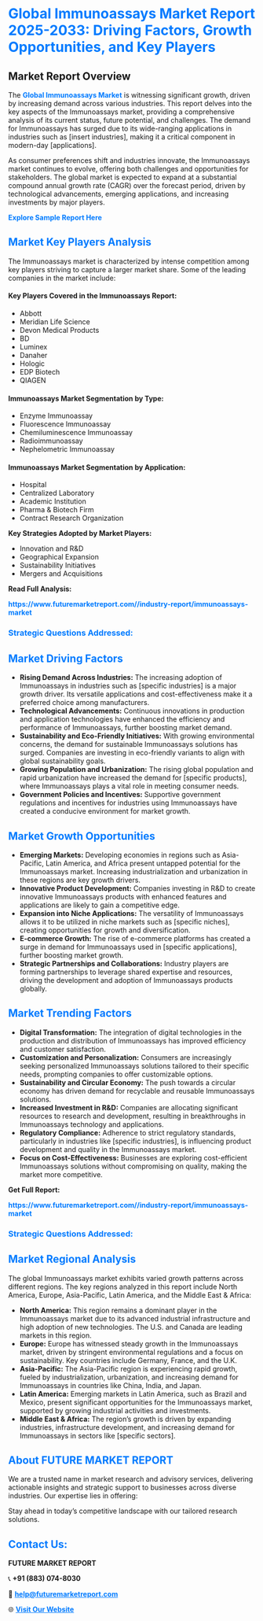 <h1 style="color: #007BFF;">Global Immunoassays Market Report 2025-2033: Driving Factors, Growth Opportunities, and Key Players</h1>

<section id="overview">
<h2>Market Report Overview</h2>
<p>The <a href="https://www.futuremarketreport.com//industry-report/immunoassays-market" style="color: #007BFF; text-decoration: none;"><strong>Global Immunoassays Market</strong></a> is witnessing significant growth, driven by increasing demand across various industries. This report delves into the key aspects of the Immunoassays market, providing a comprehensive analysis of its current status, future potential, and challenges. The demand for Immunoassays has surged due to its wide-ranging applications in industries such as [insert industries], making it a critical component in modern-day [applications].</p>
<p>As consumer preferences shift and industries innovate, the Immunoassays market continues to evolve, offering both challenges and opportunities for stakeholders. The global market is expected to expand at a substantial compound annual growth rate (CAGR) over the forecast period, driven by technological advancements, emerging applications, and increasing investments by major players.</p>
</section>

<section id="overview">
<p><a href="https://www.futuremarketreport.com//request-sample/reportId=82707" style="color: #007BFF; text-decoration: none;"><strong>Explore Sample Report Here</strong></a></p>
</section>

<section id="key-players">
<h2 style="color: #007BFF;">Market Key Players Analysis</h2>
<p>The Immunoassays market is characterized by intense competition among key players striving to capture a larger market share. Some of the leading companies in the market include:</p>
<h4>Key Players Covered in the Immunoassays Report:</h4>
<ul><li>Abbott</li><li>Meridian Life Science</li><li>Devon Medical Products</li><li>BD</li><li>Luminex</li><li>Danaher</li><li>Hologic</li><li>EDP Biotech</li><li>QIAGEN</li></ul>
<h4>Immunoassays Market Segmentation by Type:</h4>
<ul><li>Enzyme Immunoassay</li><li>Fluorescence Immunoassay</li><li>Chemiluminescence Immunoassay</li><li>Radioimmunoassay</li><li>Nephelometric Immunoassay</li></ul>

<h4>Immunoassays Market Segmentation by Application:</h4>
<ul><li>Hospital</li><li>Centralized Laboratory</li><li>Academic Institution</li><li>Pharma &amp; Biotech Firm</li><li>Contract Research Organization</li></ul>
<p><strong>Key Strategies Adopted by Market Players:</strong></p>
<ul>
<li>Innovation and R&D</li>
<li>Geographical Expansion</li>
<li>Sustainability Initiatives</li>
<li>Mergers and Acquisitions</li>
</ul>
</section>

<section>
<p><strong>Read Full Analysis: </strong></p><a href="https://www.futuremarketreport.com//industry-report/immunoassays-market" style="color: #007BFF; text-decoration: none;"><strong>https://www.futuremarketreport.com//industry-report/immunoassays-market</strong></a>
<h3 style="color: #007BFF;">Strategic Questions Addressed:</h3>
</section>

<section id="driving-factors">
<h2 style="color: #007BFF;">Market Driving Factors</h2>
<ul>
<li><strong>Rising Demand Across Industries:</strong> The increasing adoption of Immunoassays in industries such as [specific industries] is a major growth driver. Its versatile applications and cost-effectiveness make it a preferred choice among manufacturers.</li>
<li><strong>Technological Advancements:</strong> Continuous innovations in production and application technologies have enhanced the efficiency and performance of Immunoassays, further boosting market demand.</li>
<li><strong>Sustainability and Eco-Friendly Initiatives:</strong> With growing environmental concerns, the demand for sustainable Immunoassays solutions has surged. Companies are investing in eco-friendly variants to align with global sustainability goals.</li>
<li><strong>Growing Population and Urbanization:</strong> The rising global population and rapid urbanization have increased the demand for [specific products], where Immunoassays plays a vital role in meeting consumer needs.</li>
<li><strong>Government Policies and Incentives:</strong> Supportive government regulations and incentives for industries using Immunoassays have created a conducive environment for market growth.</li>
</ul>
</section>

<section id="growth-opportunities">
<h2 style="color: #007BFF;">Market Growth Opportunities</h2>
<ul>
<li><strong>Emerging Markets:</strong> Developing economies in regions such as Asia-Pacific, Latin America, and Africa present untapped potential for the Immunoassays market. Increasing industrialization and urbanization in these regions are key growth drivers.</li>
<li><strong>Innovative Product Development:</strong> Companies investing in R&D to create innovative Immunoassays products with enhanced features and applications are likely to gain a competitive edge.</li>
<li><strong>Expansion into Niche Applications:</strong> The versatility of Immunoassays allows it to be utilized in niche markets such as [specific niches], creating opportunities for growth and diversification.</li>
<li><strong>E-commerce Growth:</strong> The rise of e-commerce platforms has created a surge in demand for Immunoassays used in [specific applications], further boosting market growth.</li>
<li><strong>Strategic Partnerships and Collaborations:</strong> Industry players are forming partnerships to leverage shared expertise and resources, driving the development and adoption of Immunoassays products globally.</li>
</ul>
</section>

<section id="trending-factors">
<h2 style="color: #007BFF;">Market Trending Factors</h2>
<ul>
<li><strong>Digital Transformation:</strong> The integration of digital technologies in the production and distribution of Immunoassays has improved efficiency and customer satisfaction.</li>
<li><strong>Customization and Personalization:</strong> Consumers are increasingly seeking personalized Immunoassays solutions tailored to their specific needs, prompting companies to offer customizable options.</li>
<li><strong>Sustainability and Circular Economy:</strong> The push towards a circular economy has driven demand for recyclable and reusable Immunoassays solutions.</li>
<li><strong>Increased Investment in R&D:</strong> Companies are allocating significant resources to research and development, resulting in breakthroughs in Immunoassays technology and applications.</li>
<li><strong>Regulatory Compliance:</strong> Adherence to strict regulatory standards, particularly in industries like [specific industries], is influencing product development and quality in the Immunoassays market.</li>
<li><strong>Focus on Cost-Effectiveness:</strong> Businesses are exploring cost-efficient Immunoassays solutions without compromising on quality, making the market more competitive.</li>
</ul>
</section>

<section>
<p><strong>Get Full Report: </strong></p><a href="https://www.futuremarketreport.com//industry-report/immunoassays-market" style="color: #007BFF; text-decoration: none;"><strong>https://www.futuremarketreport.com//industry-report/immunoassays-market</strong></a>
<h3 style="color: #007BFF;">Strategic Questions Addressed:</h3>
</section>


<section id="regional-analysis">
<h2 style="color: #007BFF;">Market Regional Analysis</h2>
<p>The global Immunoassays market exhibits varied growth patterns across different regions. The key regions analyzed in this report include North America, Europe, Asia-Pacific, Latin America, and the Middle East & Africa:</p>
<ul>
<li><strong>North America:</strong> This region remains a dominant player in the Immunoassays market due to its advanced industrial infrastructure and high adoption of new technologies. The U.S. and Canada are leading markets in this region.</li>
<li><strong>Europe:</strong> Europe has witnessed steady growth in the Immunoassays market, driven by stringent environmental regulations and a focus on sustainability. Key countries include Germany, France, and the U.K.</li>
<li><strong>Asia-Pacific:</strong> The Asia-Pacific region is experiencing rapid growth, fueled by industrialization, urbanization, and increasing demand for Immunoassays in countries like China, India, and Japan.</li>
<li><strong>Latin America:</strong> Emerging markets in Latin America, such as Brazil and Mexico, present significant opportunities for the Immunoassays market, supported by growing industrial activities and investments.</li>
<li><strong>Middle East & Africa:</strong> The region’s growth is driven by expanding industries, infrastructure development, and increasing demand for Immunoassays in sectors like [specific sectors].</li>
</ul>
</section>

<footer>
<h2 style="color: #007BFF;">About FUTURE MARKET REPORT</h2>
<p>We are a trusted name in market research and advisory services, delivering actionable insights and strategic support to businesses across diverse industries. Our expertise lies in offering:</p>

<p>Stay ahead in today’s competitive landscape with our tailored research solutions.</p>

<h2 style="color: #007BFF;">Contact Us:</h2>
<p><strong>FUTURE MARKET REPORT</strong></p>
<p>📞 <strong>+91 (883) 074-8030</strong></p>
<p>📧 <strong><a href="mailto:help@futuremarketreport.com" style="color: #007BFF;">help@futuremarketreport.com</a></strong></p>
<p>🌐 <strong><a href="https://www.futuremarketreport.com/" style="color: #007BFF;">Visit Our Website</a></strong></p>
</footer>
